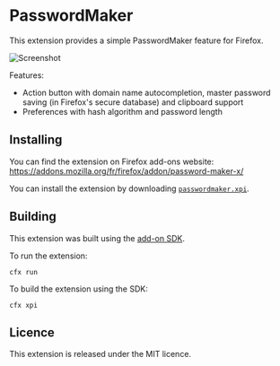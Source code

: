 PasswordMaker
=============

This extension provides a simple PasswordMaker feature for Firefox.

![Screenshot](https://addons.cdn.mozilla.net/img/uploads/previews/full/137/137798.png)

Features:
* Action button with domain name autocompletion, master password saving (in Firefox's secure database) and clipboard support
* Preferences with hash algorithm and password length

Installing
----------

You can find the extension on Firefox add-ons website: https://addons.mozilla.org/fr/firefox/addon/password-maker-x/

You can install the extension by downloading [`passwordmaker.xpi`](https://github.com/emersion/firefox-passwordmaker/raw/master/passwordmaker.xpi).

Building
--------

This extension was built using the [add-on SDK](https://developer.mozilla.org/en-US/Add-ons/SDK).

To run the extension:
```
cfx run
```

To build the extension using the SDK:
```
cfx xpi
```

Licence
-------

This extension is released under the MIT licence.
